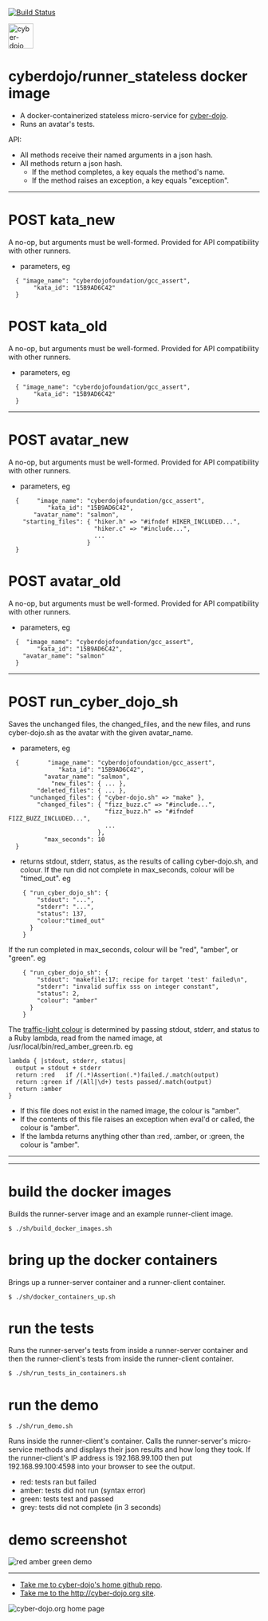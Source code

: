 
[![Build Status](https://travis-ci.org/cyber-dojo/runner_stateless.svg?branch=master)](https://travis-ci.org/cyber-dojo/runner_stateless)

<img src="https://raw.githubusercontent.com/cyber-dojo/nginx/master/images/home_page_logo.png"
alt="cyber-dojo yin/yang logo" width="50px" height="50px"/>

# cyberdojo/runner_stateless docker image

- A docker-containerized stateless micro-service for [cyber-dojo](http://cyber-dojo.org).
- Runs an avatar's tests.

API:
  * All methods receive their named arguments in a json hash.
  * All methods return a json hash.
    * If the method completes, a key equals the method's name.
    * If the method raises an exception, a key equals "exception".

- - - -

# POST kata_new
A no-op, but arguments must be well-formed.
Provided for API compatibility with other runners.
- parameters, eg
```
  { "image_name": "cyberdojofoundation/gcc_assert",
       "kata_id": "15B9AD6C42"
  }
```

# POST kata_old
A no-op, but arguments must be well-formed.
Provided for API compatibility with other runners.
- parameters, eg
```
  { "image_name": "cyberdojofoundation/gcc_assert",
       "kata_id": "15B9AD6C42"
  }
```

- - - -

# POST avatar_new
A no-op, but arguments must be well-formed.
Provided for API compatibility with other runners.
- parameters, eg
```
  {     "image_name": "cyberdojofoundation/gcc_assert",
           "kata_id": "15B9AD6C42",
       "avatar_name": "salmon",
    "starting_files": { "hiker.h" => "#ifndef HIKER_INCLUDED...",
                        "hiker.c" => "#include...",
                        ...
                      }
  }
```

# POST avatar_old
A no-op, but arguments must be well-formed.
Provided for API compatibility with other runners.
- parameters, eg
```
  {  "image_name": "cyberdojofoundation/gcc_assert",
        "kata_id": "15B9AD6C42",
    "avatar_name": "salmon"
  }
```

- - - -

# POST run_cyber_dojo_sh
Saves the unchanged files, the changed_files, and the new files, and runs
cyber-dojo.sh as the avatar with the given avatar_name.
- parameters, eg
```
  {        "image_name": "cyberdojofoundation/gcc_assert",
              "kata_id": "15B9AD6C42",
          "avatar_name": "salmon",
            "new_files": { ... },
        "deleted_files": { ... },
      "unchanged_files": { "cyber-dojo.sh" => "make" },
        "changed_files": { "fizz_buzz.c" => "#include...",
                           "fizz_buzz.h" => "#ifndef FIZZ_BUZZ_INCLUDED...",
                           ...
                         },
          "max_seconds": 10
  }
```
- returns stdout, stderr, status, as the results of calling
cyber-dojo.sh, and colour.
If the run did not complete in max_seconds, colour will be "timed_out".
eg
```
    { "run_cyber_dojo_sh": {
        "stdout": "...",
        "stderr": "...",
        "status": 137,
        "colour:"timed_out"
      }
    }
```
If the run completed in max_seconds, colour will be "red", "amber", or "green".
eg
```
    { "run_cyber_dojo_sh": {
        "stdout": "makefile:17: recipe for target 'test' failed\n",
        "stderr": "invalid suffix sss on integer constant",
        "status": 2,
        "colour": "amber"
      }
    }
```
The [traffic-light colour](http://blog.cyber-dojo.org/2014/10/cyber-dojo-traffic-lights.html)
is determined by passing stdout, stderr, and status to a Ruby lambda, read from the
named image, at /usr/local/bin/red_amber_green.rb.
eg
```
lambda { |stdout, stderr, status|
  output = stdout + stderr
  return :red   if /(.*)Assertion(.*)failed./.match(output)
  return :green if /(All|\d+) tests passed/.match(output)
  return :amber
}
```
- If this file does not exist in the named image, the colour is "amber".
- If the contents of this file raises an exception when eval'd or called, the colour is "amber".
- If the lambda returns anything other than :red, :amber, or :green, the colour is "amber".

- - - -
- - - -

# build the docker images
Builds the runner-server image and an example runner-client image.
```
$ ./sh/build_docker_images.sh
```

# bring up the docker containers
Brings up a runner-server container and a runner-client container.

```
$ ./sh/docker_containers_up.sh
```

# run the tests
Runs the runner-server's tests from inside a runner-server container
and then the runner-client's tests from inside the runner-client container.
```
$ ./sh/run_tests_in_containers.sh
```

# run the demo
```
$ ./sh/run_demo.sh
```
Runs inside the runner-client's container.
Calls the runner-server's micro-service methods
and displays their json results and how long they took.
If the runner-client's IP address is 192.168.99.100 then put
192.168.99.100:4598 into your browser to see the output.
- red: tests ran but failed
- amber: tests did not run (syntax error)
- green: tests test and passed
- grey: tests did not complete (in 3 seconds)

# demo screenshot

![red amber green demo](red_amber_green_demo.png?raw=true "red amber green demo")

- - - -

* [Take me to cyber-dojo's home github repo](https://github.com/cyber-dojo/cyber-dojo).
* [Take me to the http://cyber-dojo.org site](http://cyber-dojo.org).

![cyber-dojo.org home page](https://github.com/cyber-dojo/cyber-dojo/blob/master/shared/home_page_snapshot.png)
